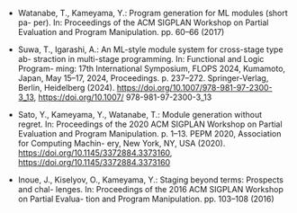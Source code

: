 * Watanabe, T., Kameyama, Y.: Program generation for ML modules (short pa-
per). In: Proceedings of the ACM SIGPLAN Workshop on Partial Evaluation and
Program Manipulation. pp. 60–66 (2017)

* Suwa, T., Igarashi, A.: An ML-style module system for cross-stage type ab-
straction in multi-stage programming. In: Functional and Logic Program-
ming: 17th International Symposium, FLOPS 2024, Kumamoto, Japan, May
15–17, 2024, Proceedings. p. 237–272. Springer-Verlag, Berlin, Heidelberg (2024).
https://doi.org/10.1007/978-981-97-2300-3_13, https://doi.org/10.1007/
978-981-97-2300-3_13

* Sato, Y., Kameyama, Y., Watanabe, T.: Module generation without regret. In:
Proceedings of the 2020 ACM SIGPLAN Workshop on Partial Evaluation and
Program Manipulation. p. 1–13. PEPM 2020, Association for Computing Machin-
ery, New York, NY, USA (2020). https://doi.org/10.1145/3372884.3373160,
https://doi.org/10.1145/3372884.3373160

* Inoue, J., Kiselyov, O., Kameyama, Y.: Staging beyond terms: Prospects and chal-
lenges. In: Proceedings of the 2016 ACM SIGPLAN Workshop on Partial Evalua-
tion and Program Manipulation. pp. 103–108 (2016)
